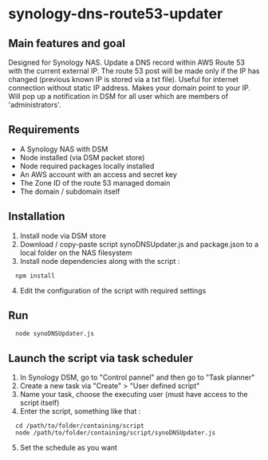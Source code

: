 synology-dns-route53-updater
=====================

Main features and goal
------------

Designed for Synology NAS.
Update a DNS record within AWS Route 53 with the current external IP.
The route 53 post will be made only if the IP has changed (previous known IP is stored via a txt file).
Useful for internet connection without static IP address. Makes your domain point to your IP.
Will pop up a notification in DSM for all user which are members of 'administrators'.

Requirements
------------
* A Synology NAS with DSM
* Node installed (via DSM packet store)
* Node required packages locally installed
* An AWS account with an access and secret key
* The Zone ID of the route 53 managed domain
* The domain / subdomain itself

Installation
------------
1. Install node via DSM store
2. Download / copy-paste script synoDNSUpdater.js and package.json to a local folder on the NAS filesystem
3. Install node dependencies along with the script :
```
  npm install
```
4. Edit the configuration of the script with required settings

Run
------------
```
  node synoDNSUpdater.js
```

Launch the script via task scheduler
------------
1. In Synology DSM, go to "Control pannel" and then go to "Task planner"
2. Create a new task via "Create" > "User defined script"
3. Name your task, choose the executing user (must have access to the script itself)
4. Enter the script, something like that :
```
  cd /path/to/folder/containing/script
  node /path/to/folder/containing/script/synoDNSUpdater.js
```
5. Set the schedule as you want
